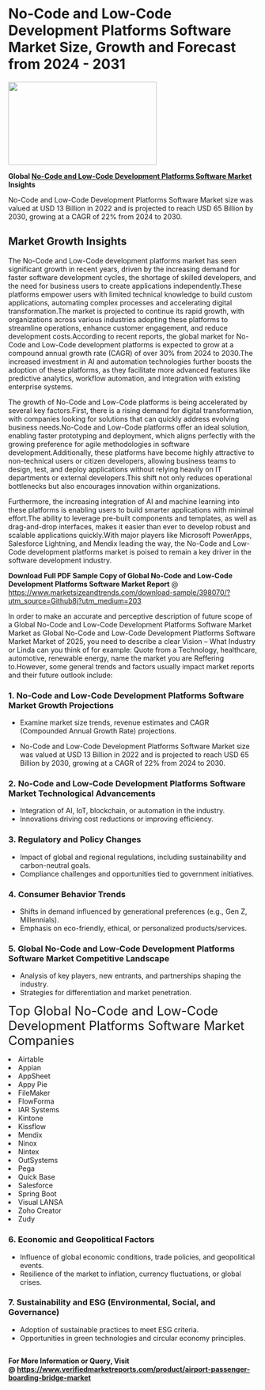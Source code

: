 <H1>No-Code and Low-Code Development Platforms Software Market Size, Growth and Forecast from 2024 - 2031</H1><img class="aligncenter size-medium wp-image-584254" src="https://thirdeyenews.in/wp-content/uploads/2024/09/Global-Market-Research-300x168.jpeg" alt="" width="300" height="168" /><p><strong>Global&nbsp;<a href="https://www.marketsizeandtrends.com/download-sample/398070/?utm_source=Github8j?utm_medium=203">No-Code and Low-Code Development Platforms Software Market</a> Insights</strong></p><p>No-Code and Low-Code Development Platforms Software Market size was valued at USD 13 Billion in 2022 and is projected to reach USD 65 Billion by 2030, growing at a CAGR of 22% from 2024 to 2030.</p><p><h2>Market Growth Insights</h2> <p>The No-Code and Low-Code development platforms market has seen significant growth in recent years, driven by the increasing demand for faster software development cycles, the shortage of skilled developers, and the need for business users to create applications independently.These platforms empower users with limited technical knowledge to build custom applications, automating complex processes and accelerating digital transformation.The market is projected to continue its rapid growth, with organizations across various industries adopting these platforms to streamline operations, enhance customer engagement, and reduce development costs.According to recent reports, the global market for No-Code and Low-Code development platforms is expected to grow at a compound annual growth rate (CAGR) of over 30% from 2024 to 2030.The increased investment in AI and automation technologies further boosts the adoption of these platforms, as they facilitate more advanced features like predictive analytics, workflow automation, and integration with existing enterprise systems.</p> <p>The growth of No-Code and Low-Code platforms is being accelerated by several key factors.First, there is a rising demand for digital transformation, with companies looking for solutions that can quickly address evolving business needs.No-Code and Low-Code platforms offer an ideal solution, enabling faster prototyping and deployment, which aligns perfectly with the growing preference for agile methodologies in software development.Additionally, these platforms have become highly attractive to non-technical users or citizen developers, allowing business teams to design, test, and deploy applications without relying heavily on IT departments or external developers.This shift not only reduces operational bottlenecks but also encourages innovation within organizations.</p> <p>Furthermore, the increasing integration of AI and machine learning into these platforms is enabling users to build smarter applications with minimal effort.The ability to leverage pre-built components and templates, as well as drag-and-drop interfaces, makes it easier than ever to develop robust and scalable applications quickly.With major players like Microsoft PowerApps, Salesforce Lightning, and Mendix leading the way, the No-Code and Low-Code development platforms market is poised to remain a key driver in the software development industry.</p> <p><span class=""><strong>Download Full PDF Sample Copy of Global No-Code and Low-Code Development Platforms Software Market Report</strong> @ <a href="https://www.marketsizeandtrends.com/download-sample/398070/?utm_source=Github8j?utm_medium=203" target="_blank">https://www.marketsizeandtrends.com/download-sample/398070/?utm_source=Github8j?utm_medium=203</a></span></p><p>In order to make an accurate and perceptive description of future scope of a Global&nbsp;No-Code and Low-Code Development Platforms Software Market Market as Global&nbsp;No-Code and Low-Code Development Platforms Software Market Market of 2025, you need to describe a clear Vision &ndash; What Industry or Linda can you think of for example: Quote from a Technology, healthcare, automotive, renewable energy, name the market you are Reffering to.However, some general trends and factors usually impact market reports and their future outlook include:</p><h3>1.&nbsp;<strong>No-Code and Low-Code Development Platforms Software Market Growth Projections</strong></h3><ul><li>Examine market size trends, revenue estimates and CAGR (Compounded Annual Growth Rate) projections.</li><li><p>No-Code and Low-Code Development Platforms Software Market size was valued at USD 13 Billion in 2022 and is projected to reach USD 65 Billion by 2030, growing at a CAGR of 22% from 2024 to 2030.</p></li></ul><h3>2.&nbsp;<strong>No-Code and Low-Code Development Platforms Software Market Technological Advancements</strong></h3><ul><li>Integration of AI, IoT, blockchain, or automation in the industry.</li><li>Innovations driving cost reductions or improving efficiency.</li></ul><h3>3.&nbsp;<strong>Regulatory and Policy Changes</strong></h3><ul><li>Impact of global and regional regulations, including sustainability and carbon-neutral goals.</li><li>Compliance challenges and opportunities tied to government initiatives.</li></ul><h3>4.&nbsp;<strong>Consumer Behavior Trends</strong></h3><ul><li>Shifts in demand influenced by generational preferences (e.g., Gen Z, Millennials).</li><li>Emphasis on eco-friendly, ethical, or personalized products/services.</li></ul><h3>5.&nbsp;<strong>Global No-Code and Low-Code Development Platforms Software Market Competitive Landscape</strong></h3><ul><li>Analysis of key players, new entrants, and partnerships shaping the industry.</li><li>Strategies for differentiation and market penetration.</li></ul><p data-pm-slice="1 1 []"><span style="color: inherit; font-family: inherit; font-size: 25px;">Top Global No-Code and Low-Code Development Platforms Software Market Companies</span></p><div class="" data-test-id=""><p><li>Airtable</li><li> Appian</li><li> AppSheet</li><li> Appy Pie</li><li> FileMaker</li><li> FlowForma</li><li> IAR Systems</li><li> Kintone</li><li> Kissflow</li><li> Mendix</li><li> Ninox</li><li> Nintex</li><li> OutSystems</li><li> Pega</li><li> Quick Base</li><li> Salesforce</li><li> Spring Boot</li><li> Visual LANSA</li><li> Zoho Creator</li><li> Zudy</li></p></div><h3>6.&nbsp;<strong>Economic and Geopolitical Factors</strong></h3><ul><li>Influence of global economic conditions, trade policies, and geopolitical events.</li><li>Resilience of the market to inflation, currency fluctuations, or global crises.</li></ul><h3>7.&nbsp;<strong>Sustainability and ESG (Environmental, Social, and Governance)</strong></h3><ul><li>Adoption of sustainable practices to meet ESG criteria.</li><li>Opportunities in green technologies and circular economy principles.</li></ul><h2><strong style="font-size: 14px;">For More Information or Query, Visit @&nbsp;</strong><a style="background-color: #ffffff; font-size: 14px;" href="https://www.marketsizeandtrends.com/report/no-code-and-low-code-development-platforms-software-market/" target="_blank">https://www.verifiedmarketreports.com/product/airport-passenger-boarding-bridge-market</a></h2>